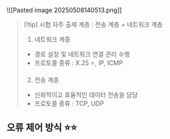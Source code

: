 ![[Pasted image 20250508140513.png]]

> [!tip] 시험 자주 출제 계층 : 전송 계층 + 네트워크 계층
> 1. 네트워크 계증 
> - 경로 설정 및 네트워크 연결 관리 수행 
> - 프로토콜 종류 : X.25 ⭐, IP, ICMP
> 2. 전송 계층 
> - 신뢰적이고 효율적인 데이터 전송을 담당
> - 프로토콜 종류 : TCP, UDP


## 오류 제어 방식 ⭐⭐ 









